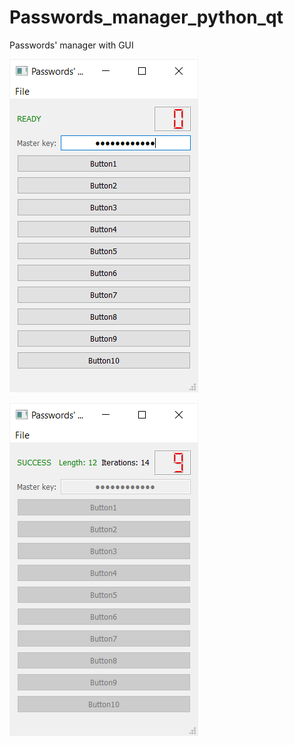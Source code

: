 # Passwords_manager_python_qt
Passwords' manager with GUI

![Passwords manager with GUI (view 1)](pass_manager_1.png)

![Passwords manager with GUI (view 2)](pass_manager_2.png)
